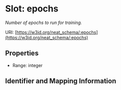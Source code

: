 # Slot: epochs
_Number of epochs to run for training._


URI: [https://w3id.org/neat_schema/:epochs](https://w3id.org/neat_schema/:epochs)



<!-- no inheritance hierarchy -->


## Properties

 * Range: integer



## Identifier and Mapping Information





